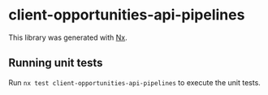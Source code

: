 # client-opportunities-api-pipelines

This library was generated with [Nx](https://nx.dev).

## Running unit tests

Run `nx test client-opportunities-api-pipelines` to execute the unit tests.
